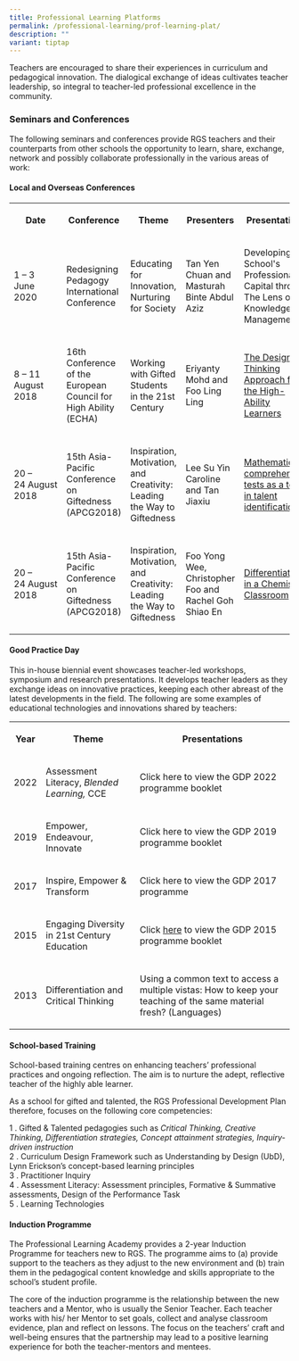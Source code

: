 ```yaml
---
title: Professional Learning Platforms
permalink: /professional-learning/prof-learning-plat/
description: ""
variant: tiptap
---
```

<p>Teachers are encouraged to share their experiences in curriculum and pedagogical
innovation. The dialogical exchange of ideas cultivates teacher leadership,
so integral to teacher-led professional excellence in the community.</p>
<h3>Seminars and Conferences</h3>
<p>The following seminars and conferences provide RGS teachers and their
counterparts from other schools the opportunity to learn, share, exchange,
network and possibly collaborate professionally in the various areas of
work:</p>
<h4>Local and Overseas Conferences</h4>
<table>
<tbody>
<tr>
<th rowspan="1" colspan="1">
<p><strong>Date</strong>
</p>
</th>
<th rowspan="1" colspan="1">
<p><strong>Conference</strong>
</p>
</th>
<th rowspan="1" colspan="1">
<p><strong>Theme</strong>
</p>
</th>
<th rowspan="1" colspan="1">
<p><strong>Presenters</strong>
</p>
</th>
<th rowspan="1" colspan="1">
<p><strong>Presentations</strong>
</p>
</th>
</tr>
<tr>
<td rowspan="1" colspan="1">
<p>1 – 3 June 2020</p>
</td>
<td rowspan="1" colspan="1">
<p>Redesigning Pedagogy International Conference</p>
</td>
<td rowspan="1" colspan="1">
<p>Educating for Innovation, Nurturing for Society</p>
</td>
<td rowspan="1" colspan="1">
<p>Tan Yen Chuan and Masturah Binte Abdul Aziz</p>
</td>
<td rowspan="1" colspan="1">
<p>Developing School's Professional Capital through The Lens of Knowledge
Management</p>
</td>
</tr>
<tr>
<td rowspan="1" colspan="1">
<p>8&nbsp;– 11 August 2018</p>
</td>
<td rowspan="1" colspan="1">
<p>16th Conference of the European Council for High Ability (ECHA)</p>
</td>
<td rowspan="1" colspan="1">
<p>Working with Gifted Students in the 21st Century</p>
</td>
<td rowspan="1" colspan="1">
<p>Eriyanty Mohd and Foo Ling Ling</p>
</td>
<td rowspan="1" colspan="1">
<p><a href="/learning-platforms/plat1/" rel="noopener noreferrer nofollow" target="_blank">The Design-Thinking Approach for the High-Ability Learners</a>
</p>
</td>
</tr>
<tr>
<td rowspan="1" colspan="1">
<p>20&nbsp;– 24&nbsp;August 2018</p>
</td>
<td rowspan="1" colspan="1">
<p>15th Asia-Pacific Conference on Giftedness (APCG2018)</p>
</td>
<td rowspan="1" colspan="1">
<p>Inspiration, Motivation, and Creativity: Leading the Way to Giftedness</p>
</td>
<td rowspan="1" colspan="1">
<p>Lee Su Yin Caroline and Tan Jiaxiu</p>
</td>
<td rowspan="1" colspan="1">
<p><a href="/learning-platforms/plat2/" rel="noopener noreferrer nofollow" target="_blank">Mathematics comprehension tests&nbsp;as a tool in talent identification</a>
</p>
</td>
</tr>
<tr>
<td rowspan="1" colspan="1">
<p>20&nbsp;– 24&nbsp;August 2018</p>
</td>
<td rowspan="1" colspan="1">
<p>15th Asia-Pacific Conference on Giftedness (APCG2018)</p>
</td>
<td rowspan="1" colspan="1">
<p>Inspiration, Motivation, and Creativity: Leading the Way to Giftedness</p>
</td>
<td rowspan="1" colspan="1">
<p>Foo Yong Wee, Christopher Foo and Rachel Goh Shiao En</p>
</td>
<td rowspan="1" colspan="1">
<p><a href="/learning-platforms/plat3/" rel="noopener noreferrer nofollow" target="_blank">Differentiation in a Chemistry Classroom</a>
</p>
</td>
</tr>
</tbody>
</table>
<h4>Good Practice Day</h4>
<p>This in-house biennial event showcases teacher-led workshops, symposium
and research presentations. It develops teacher leaders as they exchange
ideas on innovative practices, keeping each other abreast of the latest
developments in the field. The following are some examples of educational
technologies and innovations shared by teachers:</p>
<table>
<tbody>
<tr>
<th rowspan="1" colspan="1">
<p>Year</p>
</th>
<th rowspan="1" colspan="1">
<p>Theme</p>
</th>
<th rowspan="1" colspan="1">
<p>Presentations</p>
</th>
</tr>
<tr>
<td rowspan="1" colspan="1">
<p>2022</p>
</td>
<td rowspan="1" colspan="1">
<p>Assessment Literacy, <em>Blended Learning, </em>CCE</p>
</td>
<td rowspan="1" colspan="1">
<p>Click <a rel="noopener noreferrer nofollow" target="_blank">here</a> to
view the GDP 2022 programme booklet</p>
</td>
</tr>
<tr>
<td rowspan="1" colspan="1">
<p>2019</p>
</td>
<td rowspan="1" colspan="1">
<p>Empower, Endeavour, Innovate</p>
</td>
<td rowspan="1" colspan="1">
<p>Click <a rel="noopener noreferrer nofollow" target="_blank">here</a> to
view the GDP 2019 programme booklet</p>
</td>
</tr>
<tr>
<td rowspan="1" colspan="1">
<p>2017</p>
</td>
<td rowspan="1" colspan="1">
<p>Inspire, Empower &amp; Transform</p>
</td>
<td rowspan="1" colspan="1">
<p>Click <a rel="noopener noreferrer nofollow" target="_blank">here</a> to
view the GDP 2017 programme</p>
</td>
</tr>
<tr>
<td rowspan="1" colspan="1">
<p>2015</p>
</td>
<td rowspan="1" colspan="1">
<p>Engaging Diversity in 21st Century Education</p>
</td>
<td rowspan="1" colspan="1">
<p>Click <a href="/files/GPD%202015%20Programme_23%20July.pdf" rel="noopener noreferrer nofollow" target="_blank">here</a> to
view the GDP 2015 programme booklet</p>
</td>
</tr>
<tr>
<td rowspan="1" colspan="1">
<p>2013</p>
</td>
<td rowspan="1" colspan="1">
<p>Differentiation and Critical Thinking</p>
</td>
<td rowspan="1" colspan="1">
<p>Using a common text to access a multiple vistas: How to keep your teaching
of the same material fresh? (Languages)</p>
</td>
</tr>
</tbody>
</table>
<h4>School-based Training</h4>
<p>School-based training centres on enhancing teachers’ professional practices
and ongoing reflection. The aim is to nurture the adept, reflective teacher
of the highly able learner.</p>
<p>As a school for gifted and talented, the RGS Professional Development
Plan therefore, focuses on the following core competencies:</p>
<p>1 . Gifted &amp; Talented pedagogies such as&nbsp;<em>Critical Thinking, Creative Thinking, Differentiation strategies, Concept attainment strategies, Inquiry-driven instruction</em> 
<br>2 . Curriculum Design Framework such as Understanding by Design (UbD),
Lynn Erickson’s concept-based learning principles
<br>3 . Practitioner Inquiry
<br>4 . Assessment Literacy: Assessment principles, Formative &amp; Summative
assessments, Design of the Performance Task
<br>5 . Learning Technologies</p>
<h4>Induction Programme</h4>
<p>The Professional Learning Academy provides a 2-year Induction Programme
for teachers new to RGS. The programme aims to (a) provide support to the
teachers as they adjust to the new environment and (b) train them in the
pedagogical content knowledge and skills appropriate to the school’s student
profile.</p>
<p>The core of the induction programme is the relationship between the new
teachers and a Mentor, who is usually the Senior Teacher. Each teacher
works with his/ her Mentor to set goals, collect and analyse classroom
evidence, plan and reflect on lessons. The focus on the teachers’ craft
and well-being ensures that the partnership may lead to a positive learning
experience for both the teacher-mentors and mentees.</p>